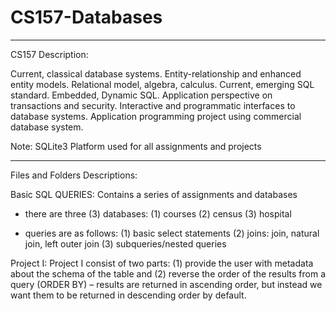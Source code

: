 # CS157-Databases
----------------------------------------------------------------------------
CS157 Description:

Current, classical database systems. Entity-relationship and enhanced entity models. Relational model, algebra, calculus. Current, emerging SQL standard. Embedded, Dynamic SQL. Application perspective on transactions and security. Interactive and programmatic interfaces to database systems. Application programming project using commercial database system.

Note: SQLite3 Platform used for all assignments and projects

--------------------------------------------------------------------------
Files and Folders Descriptions:

Basic SQL QUERIES:
Contains a series of assignments and databases
- there are three (3) databases:
(1) courses </b>
(2) census </b>
(3) hospital </b>

- queries are as follows:
(1) basic select statements </b>
(2) joins: join, natural join, left outer join </b>
(3) subqueries/nested queries </b>

Project I: 
Project I consist of two parts: </b>
(1) provide the user with metadata about the schema of the table and </b>
(2) reverse the order of the results from a query (ORDER BY) – results are returned in ascending order, but instead we want them to be returned in descending order by default. 
